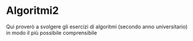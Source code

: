 # Algoritmi2
Qui proverò a svolgere gli esercizi di algoritmi (secondo anno universitario) in modo il più possibile comprensibile
